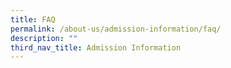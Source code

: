 ```yaml
---
title: FAQ
permalink: /about-us/admission-information/faq/
description: ""
third_nav_title: Admission Information
---
```


